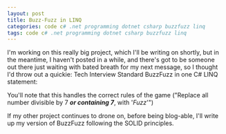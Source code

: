 ```yaml
---
layout: post
title: Buzz-Fuzz in LINQ
categories: code c# .net programming dotnet csharp buzzfuzz linq
tags: code c# .net programming dotnet csharp buzzfuzz linq
---
```

I'm working on this really big project, which I'll be writing on shortly, but in the meantime, I haven't posted in a while, and there's got to be someone out there just waiting with bated breath for my next message, so I thought I'd throw out a quickie:  Tech Interview Standard BuzzFuzz in one C# LINQ statement:

<script src="https://gist.github.com/jamescurran/6390523.js">   </script>

You'll note that this handles the correct rules of the game ("Replace all number divisible by 7 ***or containing 7***, with '*Fuzz*'")

If my other project continues to drone on, before being blog-able, I'll write up my version of BuzzFuzz following the SOLID principles. 
